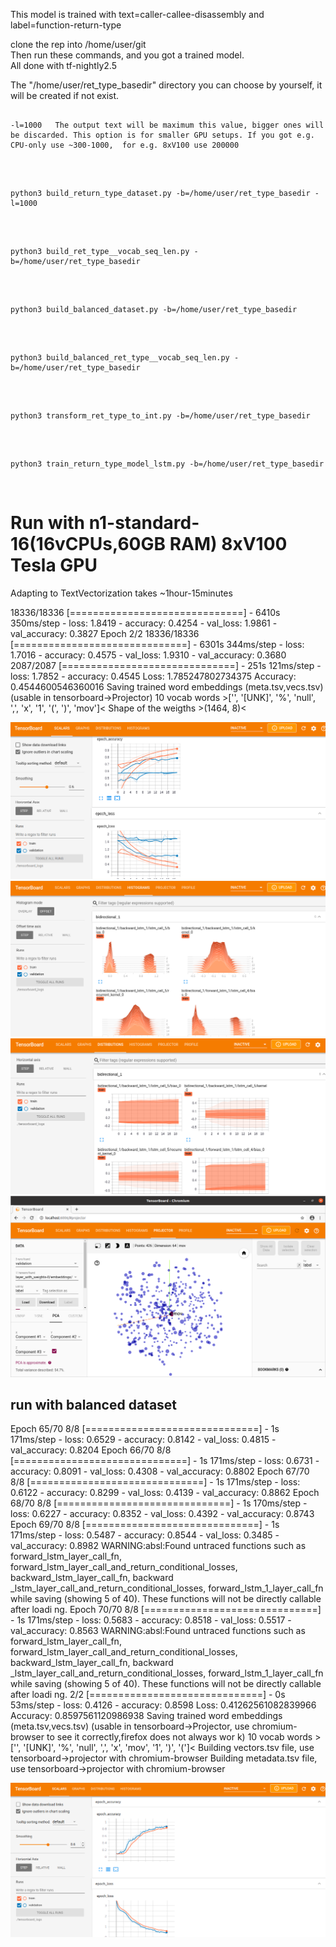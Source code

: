 This model is trained with text=caller-callee-disassembly and label=function-return-type

clone the rep into /home/user/git
</br>
Then run these commands, and you got a trained model.
</br>
All done with tf-nightly2.5
</br>

The "/home/user/ret_type_basedir" directory you can choose by yourself, it will be
created if not exist.


<pre><code>
-l=1000   The output text will be maximum this value, bigger ones will be discarded. This option is for smaller GPU setups. If you got e.g. CPU-only use ~300-1000,  for e.g. 8xV100 use 200000
</code></pre>
</br>


<pre><code>
python3 build_return_type_dataset.py -b=/home/user/ret_type_basedir -l=1000
</code></pre>
</br>

<pre><code>
python3 build_ret_type__vocab_seq_len.py -b=/home/user/ret_type_basedir
</code></pre>
</br>

<pre><code>
python3 build_balanced_dataset.py -b=/home/user/ret_type_basedir
</code></pre>
</br>

<pre><code>
python3 build_balanced_ret_type__vocab_seq_len.py -b=/home/user/ret_type_basedir
</code></pre>
</br>

<pre><code>
python3 transform_ret_type_to_int.py -b=/home/user/ret_type_basedir
</code></pre>
</br>

<pre><code>
python3 train_return_type_model_lstm.py -b=/home/user/ret_type_basedir
</code></pre>
</br>


# Run with n1-standard-16(16vCPUs,60GB RAM)  8xV100 Tesla GPU
Adapting to TextVectorization takes ~1hour-15minutes


18336/18336 [==============================] - 6410s 350ms/step - loss: 1.8419 - accuracy: 0.4254 - val_loss: 1.9861 - val_accuracy: 0.3827
Epoch 2/2
18336/18336 [==============================] - 6301s 344ms/step - loss: 1.7016 - accuracy: 0.4575 - val_loss: 1.9310 - val_accuracy: 0.3680
2087/2087 [==============================] - 251s 121ms/step - loss: 1.7852 - accuracy: 0.4545
Loss:  1.785247802734375
Accuracy:  0.4544600546360016
Saving trained word embeddings (meta.tsv,vecs.tsv) (usable in tensorboard->Projector)
10 vocab words >['', '[UNK]', '%', 'null', ',', 'x', '1', '(', ')', 'mov']<
Shape of the weigths >(1464, 8)<


![scalars](../../pictures/caller_callee/tb_scalars.png)
![histograms](../../pictures/caller_callee/tb_histograms.png)
![distributions](../../pictures/caller_callee/tb_distributions.png)
![projector](../../pictures/caller_callee/tb_projector.png)


## run with balanced dataset
Epoch 65/70
8/8 [==============================] - 1s 171ms/step - loss: 0.6529 - accuracy: 0.8142 - val_loss: 0.4815 - val_accuracy: 0.8204
Epoch 66/70
8/8 [==============================] - 1s 171ms/step - loss: 0.6731 - accuracy: 0.8091 - val_loss: 0.4308 - val_accuracy: 0.8802
Epoch 67/70
8/8 [==============================] - 1s 171ms/step - loss: 0.6122 - accuracy: 0.8299 - val_loss: 0.4139 - val_accuracy: 0.8862
Epoch 68/70
8/8 [==============================] - 1s 170ms/step - loss: 0.6227 - accuracy: 0.8352 - val_loss: 0.4392 - val_accuracy: 0.8743
Epoch 69/70
8/8 [==============================] - 1s 171ms/step - loss: 0.5487 - accuracy: 0.8544 - val_loss: 0.3485 - val_accuracy: 0.8982
WARNING:absl:Found untraced functions such as forward_lstm_layer_call_fn, forward_lstm_layer_call_and_return_conditional_losses, backward_lstm_layer_call_fn, backward
_lstm_layer_call_and_return_conditional_losses, forward_lstm_1_layer_call_fn while saving (showing 5 of 40). These functions will not be directly callable after loadi
ng.
Epoch 70/70
8/8 [==============================] - 1s 171ms/step - loss: 0.5683 - accuracy: 0.8518 - val_loss: 0.5517 - val_accuracy: 0.8563
WARNING:absl:Found untraced functions such as forward_lstm_layer_call_fn, forward_lstm_layer_call_and_return_conditional_losses, backward_lstm_layer_call_fn, backward
_lstm_layer_call_and_return_conditional_losses, forward_lstm_1_layer_call_fn while saving (showing 5 of 40). These functions will not be directly callable after loadi
ng.
2/2 [==============================] - 0s 53ms/step - loss: 0.4126 - accuracy: 0.8598
Loss:  0.41262561082839966
Accuracy:  0.8597561120986938
Saving trained word embeddings (meta.tsv,vecs.tsv)             (usable in tensorboard->Projector, use chromium-browser to see it correctly,firefox does not always wor
k)
10 vocab words >['', '[UNK]', '%', 'null', ',', 'x', 'mov', '1', ')', '(']<
Building vectors.tsv file, use tensorboard->projector with chromium-browser
Building metadata.tsv file, use tensorboard->projector with chromium-browser


![balanced_scalas](../../pictures/caller_callee/balanced/balanced_scalars.png)